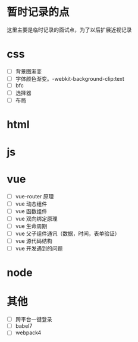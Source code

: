 # 暂时记录的点

这里主要是临时记录的面试点，为了以后扩展近视记录

# css

- [ ] 背景图渐变
- [ ] 字体颜色渐变。-webkit-background-clip:text
- [ ] bfc
- [ ] 选择器
- [ ] 布局

# html

# js

# vue

- [ ] vue-router 原理
- [ ] vue 动态组件
- [ ] vue 函数组件
- [ ] vue 双向绑定原理
- [ ] vue 生命周期
- [ ] vue 父子组件通讯（数据，时间，表单验证）
- [ ] vue 源代码结构
- [ ] vue 开发遇到的问题

# node

# 其他

- [ ] 跨平台一键登录
- [ ] babel7
- [ ] webpack4
